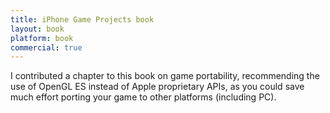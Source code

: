 ```yaml
---
title: iPhone Game Projects book
layout: book
platform: book
commercial: true
---
```


I contributed a chapter to this book on game portability, recommending the use of OpenGL ES instead of Apple proprietary APIs, as you could save much effort porting your game to other platforms (including PC).
